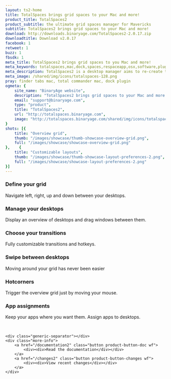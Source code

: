 ```yaml
---
layout: ts2-home
title: TotalSpaces brings grid spaces to your Mac and more!
product_title: TotalSpaces2
product_subtitle: the ultimate grid spaces manager for Mavericks
subtitle: TotalSpaces2 brings grid spaces to your Mac and more!
download: http://downloads.binaryage.com/TotalSpaces2-2.0.17.zip
downloadtitle: Download v2.0.17
facebook: 1
retweet: 1
buzz: 1
fbsdk: 1
meta_title: TotalSpaces2 brings grid spaces to you Mac and more!
meta_keywords: totalspaces,mac,dock,spaces,respaceapp,osx,software,plugin,apple,extension,utility,macosx,apps,tools,tabs,productivity,app,hacks,application,utilities,mavericks,binaryage
meta_description: TotalSpaces2 is a desktop manager aims to re-create the classic 2D 'spaces' grid functionality on OS X Mavericks.
meta_image: /shared/img/icons/totalspaces-128.png
pray: finder tabs mac, total commander mac, dock plugin
ogmeta: {
    site_name: "BinaryAge website",
    description: "TotalSpaces2 brings grid spaces to your Mac and more!",
    email: "support@binaryage.com",
    type: "product",
    title: "TotalSpaces2",
    url: "http://totalspaces.binaryage.com",
    image: "http://totalspaces.binaryage.com/shared/img/icons/totalspaces2-256.png"
}
shots: [{
    title: "Overview grid",
    thumb: "/images/showcase/thumb-showcase-overview-grid.png",
    full: "/images/showcase/showcase-overview-grid.png"
},    {
    title: "Customizable layouts",
    thumb: "/images/showcase/thumb-showcase-layout-preferences-2.png",
    full: "/images/showcase/showcase-layout-preferences-2.png"
}]
---
```

 
<div class="main-content">
    <div class="features-separator"></div>
    <div class="highlights">
        <div class="highlight" data-showcase="2">
            <div class="highlight-icon hoverable" title="read more about the grid of desktops">
                <a href="/layout2">
                    <div class="thumb-grid2"></div>
                </a>
            </div>
            <div class="highlight-content wf">
                <h3>Define your grid</h3>
                <p>Navigate left, right, up and down between your desktops.</p>
            </div>
        </div>
        <div class="highlight" data-showcase="1">
            <div class="highlight-icon hoverable" title="read more about the overview">
                <a href="/overview2">
                    <div class="thumb-overview"></div>
                </a>
            </div>
            <div class="highlight-content wf">
                <h3>Manage your desktops</h3>
                <p>Display an overview of desktops and drag windows between them.</p>
            </div>
        </div>
        <div class="highlight last" data-showcase="3">
            <div class="highlight-icon hoverable" title="read more about transitions">
                <a href="/transitions2">
                    <div class="thumb-transitions2"></div>
                </a>
            </div>
            <div class="highlight-content wf">
                <h3>Choose your transitions</h3>
                <p>Fully customizable transitions and hotkeys.</p>
            </div>
        </div>
        <div class="highlight-separator"></div>
        <div class="highlight" data-showcase="4">
            <div class="highlight-icon hoverable" title="swipe between desktops">
                <a href="/swipe2">
                    <div class="thumb-swipe"></div>
                </a>
            </div>
            <div class="highlight-content wf">
                <h3>Swipe between desktops</h3>
                <p>Moving around your grid has never been easier</p>
            </div>
        </div>
        <div class="highlight" data-showcase="5">
            <div class="highlight-icon hoverable" title="read more about Hotcorners">
                <a href="/hotcorners2">
                    <div class="thumb-hotcorners"></div>
                </a>
            </div>
            <div class="highlight-content wf">
                <h3>Hotcorners</h3>
                <p>Trigger the overview grid just by moving your mouse.</p>
            </div>
        </div>
        <div class="highlight last">
            <div class="highlight-icon hoverable" title="read more about app assignments">
              <a href="/apps2">
                <div class="thumb-app-assignments"></div>
              </a>
            </div>
            <div class="highlight-content wf">
                <h3>App assignments</h3>
                <p>Keep your apps where you want them. Assign apps to desktops.</p>
            </div>
        </div>
        <br class="clear"/>
    </div>

    <div class="generic-separator"></div>
    <div class="more-info">
        <a href="/documentation2" class="button product-button-doc wf">
            <div><div>Read the documentation</div></div>
        </a>
        <a href="/changes2" class="button product-button-changes wf">
            <div><div>View recent changes</div></div>
        </a>
    </div>
</div>